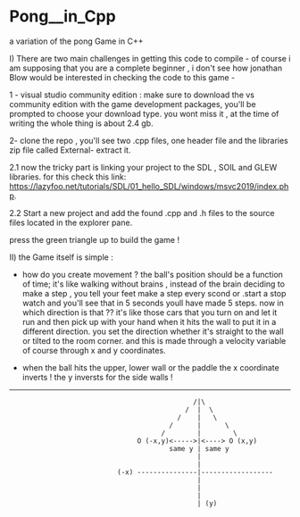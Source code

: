 # Pong__in_Cpp
a variation of the pong Game  in C++ 

I) There are two main challenges in getting this code to compile - of course i am supposing that you are a complete beginner , i don't see how jonathan Blow would be interested in checking the code to this game - 

1 - visual studio community edition : make sure to download the vs community edition with the game development packages, you'll be prompted to choose your download type. you wont miss it , at the time of writing the whole thing is about 2.4 gb.

2- clone the repo ,  you'll see two .cpp files, one header file and the libraries zip file called External- extract it.

2.1 now the tricky part is linking your project to the SDL , SOIL and GLEW libraries. for this check this link: 
https://lazyfoo.net/tutorials/SDL/01_hello_SDL/windows/msvc2019/index.php. 

2.2 Start a new project and add the found .cpp and .h files to the source files located in the explorer pane.

press the green triangle up to build the game !  

II) the Game itself is simple :
- how do you create movement ? the ball's position should be a function of time;  it's like walking without brains , instead of the brain deciding to make a step  , you tell your feet make a step every scond or .start a stop watch and you'll see that in 5 seconds youll have made 5 steps. now in which direction is that ?? it's like those cars that you turn on and let it run and then pick up with your hand when it hits the wall to put it in a different direction. you set the direction whether it's straight to the wall or tilted to the room corner. and this is made through a velocity variable of course through x and y coordinates.
    
- when the ball hits the upper, lower wall or the paddle the x coordinate inverts ! the y inversts for the side walls ! 
_____________________________________________________________________________________________________________________________________________________________________________________
                                                  /|\
                                                /  |  \
                                              /    |   \
                                            /      |      \ 
                                          /        |        \
                                    O (-x,y)<----->|<----> O (x,y)
                                            same y | same y
                                                   |  
                                                   |
                               (-x) ---------------|------------------
                                                   | 
                                                   |
                                                   |
                                                   | (y) 
